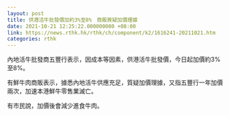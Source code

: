 ```yaml
---
layout: post
title: 供港活牛批發價加約3%至8%　商販質疑加價理據
date: 2021-10-21 12:25:22.000000000 +08:00
link: https://news.rthk.hk/rthk/ch/component/k2/1616241-20211021.htm
categories: rthk
---
```


內地活牛批發商五豐行表示，因成本等因素，供港活牛批發價，今日起加價約3%至8%。

有鮮牛肉商販表示，據悉內地活牛供應充足，質疑加價理據，又指五豐行一年加價兩次，加速本港鮮牛零售業滅亡。

有市民說，加價後會減少進食牛肉。
